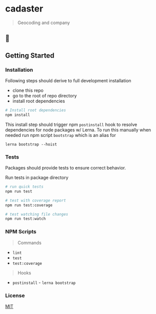 # cadaster

> Geocoding and company

## :construction:

## Getting Started

### Installation

Following steps should derive to full development installation

- clone this repo
- go to the root of repo directory
- install root dependencies

```sh
# Install root dependencies
npm install
```

This install step should trigger npm `postinstall` hook to resolve dependencies 
for node packages w/ Lerna. To run this manually when needed run npm script 
`bootstrap` which is an alias for

```
lerna bootstrap --hoist
```

### Tests

Packages should provide tests to ensure correct behavior. 

Run tests in package directory

```sh
# run quick tests
npm run test

# test with coverage report
npm run test:coverage

# test watching file changes
npm run test:watch
```

### NPM Scripts

> Commands

- `lint`
- `test`
- `test:coverage`

> Hooks

- `postinstall` - `lerna bootstrap`

### License

[MIT](/LICENSE)
